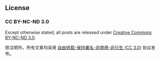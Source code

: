 ## License

### CC BY-NC-ND 3.0

Except otherwise stated, all posts are released under [Creative Commons BY-NC-ND 3.0](http://creativecommons.org/licenses/by-nc-nd/3.0/).

除注明外，所有文章均采用 [自由转载-保持署名-非商用-非衍生 (CC 3.0)](http://creativecommons.org/licenses/by-nc-nd/3.0/deed.zh) 协议发布。
